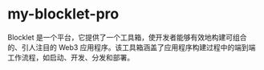 # my-blocklet-pro
Blocklet 是一个平台，它提供了一个工具箱，使开发者能够有效地构建可组合的、引人注目的 Web3 应用程序。该工具箱涵盖了应用程序构建过程中的端到端工作流程，如启动、开发、分发和部署。
